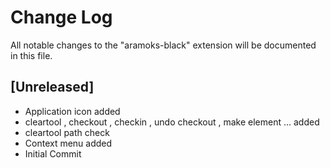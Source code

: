 # Change Log
All notable changes to the "aramoks-black" extension will be documented in this file.


## [Unreleased]
- Application icon added
- cleartool , checkout , checkin , undo checkout , make element ... added
- cleartool path check
- Context menu added
- Initial Commit
